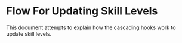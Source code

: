 # Flow For Updating Skill Levels

This document attempts to explain how the cascading hooks work to update skill levels.
